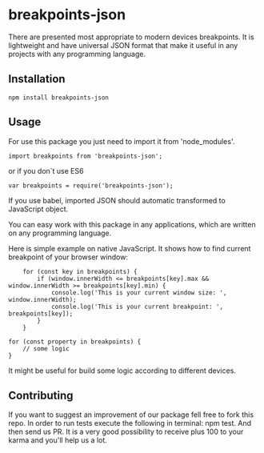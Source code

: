 # breakpoints-json

There are presented most appropriate to modern devices breakpoints. It is lightweight and have universal JSON format that make it useful in any projects with any programming language.

## Installation

`npm install breakpoints-json`

## Usage

For use this package you just need to import it from 'node_modules'.

`import breakpoints from 'breakpoints-json';`

or if you don`t use ES6

`var breakpoints = require('breakpoints-json');`

If you use babel, imported JSON should automatic transformed to JavaScript object.

You can easy work with this package in any applications, which are written on any programming language.

Here is simple example on native JavaScript. It shows how to find current breakpoint of your browser window:

```
    for (const key in breakpoints) {
        if (window.innerWidth <= breakpoints[key].max && window.innerWidth >= breakpoints[key].min) {
            console.log('This is your current window size: ', window.innerWidth);
            console.log('This is your current breakpoint: ', breakpoints[key]);
        }
    }
```



```
for (const property in breakpoints) {
    // some logic
}
```

It might be useful for build some logic according to different devices.

## Contributing

If you want to suggest an improvement of our package fell free to fork this repo. In order to run tests execute the following in terminal: npm test. And then send us PR. It is a very good possibility to receive plus 100 to your karma and you'll help us a lot.
